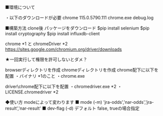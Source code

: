 
■環境について　

・以下のダウンロードが必要
chrome 115.0.5790.111
chrome.exe
debug.log

■構築方法
clone後 パッケージをダウンロード
$pip install selenium
$pip install cryptography
$pip install influxdb-client

chrome *1 と
chromeDriver *2
https://sites.google.com/chromium.org/driver/downloads


★一回実行して権限を許可しないとダメ？

browserディレクトリを作成
chromeディレクトリを作成
chrome配下に以下を配置
・バイナリ *1のこと
・chrome.exe

driver\chrome配下に以下を配置
・chromedriver.exe *2
・LICENSE.chromedriver *2


◆使い方
modeによって変わります
■ mode (-m)
'jra-odds','nar-odds','jra-result','nar-result'
■ dev-flag (-d)
デフォルト false, trueの場合指定
